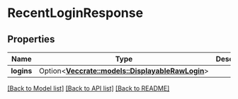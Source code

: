 # RecentLoginResponse

## Properties

Name | Type | Description | Notes
------------ | ------------- | ------------- | -------------
**logins** | Option<[**Vec<crate::models::DisplayableRawLogin>**](DisplayableRawLogin.md)> |  | [optional]

[[Back to Model list]](../README.md#documentation-for-models) [[Back to API list]](../README.md#documentation-for-api-endpoints) [[Back to README]](../README.md)


